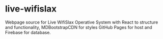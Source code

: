 # live-wifislax
Webpage source for Live WifiSlax Operative System with React to structure and functionality, MDBootstrapCDN for styles GitHub Pages for host and Firebase for database.
